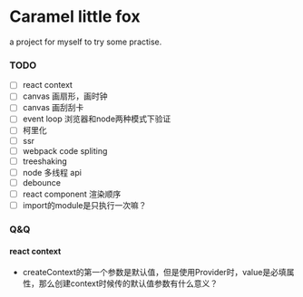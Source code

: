 # Caramel little fox

a project for myself to try some practise.

### TODO

- [ ] react context
- [ ] canvas 画扇形，画时钟
- [ ] canvas 画刮刮卡
- [ ] event loop 浏览器和node两种模式下验证
- [ ] 柯里化
- [ ] ssr
- [ ] webpack code spliting
- [ ] treeshaking
- [ ] node 多线程 api
- [ ] debounce
- [ ] react component 渲染顺序
- [ ] import的module是只执行一次嘛？

### Q&Q

#### react context

- createContext的第一个参数是默认值，但是使用Provider时，value是必填属性，那么创建context时候传的默认值参数有什么意义？